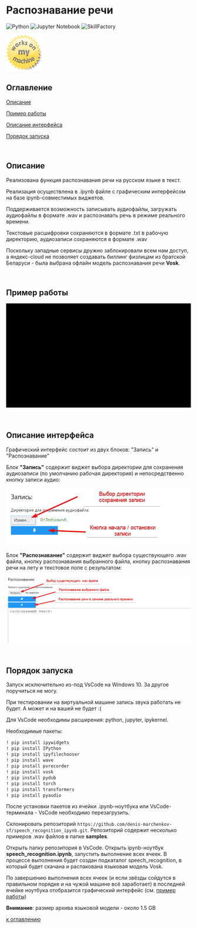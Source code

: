 # Распознавание речи

![Python](https://img.shields.io/badge/python-3670A0?logo=python&logoColor=ffdd54)
![Jupyter Notebook](https://img.shields.io/badge/jupyter-%23FA0F00.svg?logo=jupyter&logoColor=white)
![SkillFactory](https://img.shields.io/badge/-SkillFactory-green)

<img src="https://raw.githubusercontent.com/denis-marchenkov-sf/assets/master/works_on_my_machine.png" width="100" height="100" />

<br/>

## Оглавление

[ Описание](#описание)

[ Пример работы](#пример-работы)

[ Описание интерфейса](#описание-интерфейса)

[ Порядок запуска](#порядок-запуска)

<br/>

## Описание

Реализована функция распознавания речи на русском языке в текст.

Реализация осуществлена в .ipynb файле c графическим интерфейсом на базе ipynb-совместимых виджетов.

Поддерживается возможность записывать аудиофайлы, загружать аудиофайлы в формате .wav и распознавать речь в режиме реального времени.

Текстовые расшифровки сохраняются в формате .txt в рабочую директорию, аудиозаписи сохраняются в формате .wav

Поскольку западные сервисы дружно заблокировали всем нам доступ, а яндекс-cloud не позволяет создавать биллинг физлицам из братской Беларуси - была выбрана офлайн модель распознавания речи **Vosk**.

<br/>

## Пример работы

![speech](https://raw.githubusercontent.com/denis-marchenkov-sf/assets/master/speech_record_demo.gif)

<br/>

## Описание интерфейса

Графический интерфейс состоит из двух блоков: "Запись" и "Распознавание"

Блок **"Запись"** содержит виджет выбора директории для сохранения аудиозаписи (по умолчанию рабочая директория) и непосредственно кнопку записи аудио:

![record](https://raw.githubusercontent.com/denis-marchenkov-sf/assets/master/recording.png)

Блок **"Распознавание"** содержит виджет выбора существующего .wav файла, кнопку распознавания выбранного файла, кнопку распознавания речи на лету и текстовое поле с результатом:

![regognize](https://raw.githubusercontent.com/denis-marchenkov-sf/assets/master/recognition.png)

<br />

## Порядок запуска

Запуск исключительно из-под VsCode на Windows 10. За другое поручиться не могу.

При тестировании на виртуальной машине запись звука работать не будет. А может и на вашей не будет :( 

Для VsCode необходимы расширения: python, jupyter, ipykernel.

Необходимые пакеты:
```
! pip install ipywidgets
! pip install IPython
! pip install ipyfilechooser
! pip install wave
! pip install pvrecorder
! pip install vosk
! pip install pydub
! pip install torch
! pip install transformers
! pip install pyaudio
```
После установки пакетов из ячейки .ipynb-ноутбука или VsCode-терминала - VsCode необходимо перезагрузить.

Склонировать репозиторий ``` https://github.com/denis-marchenkov-sf/speech_recognition_ipynb.git ```. Репозиторий содержит несколько примеров .wav файлов в папке **samples**.

Открыть папку репозитория в VsCode. Открыть ipynb-ноутбук **speech_recognition.ipynb**, запустить выполнение всех ячеек. В процессе выполнения будет создан подкаталог speech_recognition, в который будет скачана и распакована языковая модель Vosk.

По завершению выполнения всех ячеек (и если звёзды сойдутся в правильном порядке и на чужой машине всё заработает) в последней ячейке ноутбука отобразится графический интерфейс (см. [пример работы](#пример-работы))

**Внимание**: размер архива языковой модели - около 1.5 GB



[к оглавлению](#оглавление)
